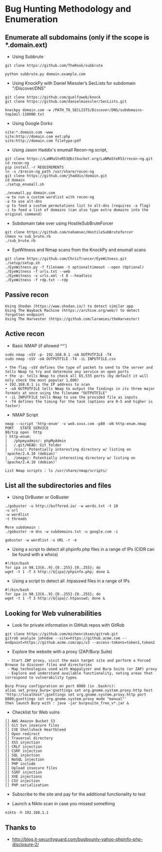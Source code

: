 # Bug Hunting Methodology and Enumeration

## Enumerate all subdomains (only if the scope is *.domain.ext)

* Using Subbrute
```
git clone https://github.com/TheRook/subbrute

python subbrute.py domain.example.com
```

* Using KnockPy with Daniel Miessler’s SecLists for subdomain "/Discover/DNS"
```
git clone https://github.com/guelfoweb/knock
git clone https://github.com/danielmiessler/SecLists.git

knockpy domain.com -w /PATH_TO_SECLISTS/Discover/DNS/subdomains-top1mil-110000.txt
```

* Using Google Dorks
```
site:*.domain.com -www
site:http://domain.com ext:php
site:http://domain.com filetype:pdf
```

* Using Jason Haddix's enumall Recon-ng script, 
```
git clone https://LaNMaSteR53@bitbucket.org/LaNMaSteR53/recon-ng.git
cd recon-ng
pip install -r REQUIREMENTS
ln -s /$recon-ng_path /usr/share/recon-ng
git clone https://github.com/jhaddix/domain.git
cd domain
./setup_enumall.sh

./enumall.py domain.com
-w to run a custom wordlist with recon-ng
-a to use alt-dns
-p to feed a custom permutations list to alt-dns (requires -a flag)
-i to feed a list of domains (can also type extra domains into the original command)
```

* Subdomain take over using HostileSubBruteForcer 
```
git clone https://github.com/nahamsec/HostileSubBruteforcer
chmox +x sub_brute.rb
./sub_brute.rb
```

* EyeWitness and Nmap scans from the KnockPy and enumall scans
```
git clone https://github.com/ChrisTruncer/EyeWitness.git
./setup/setup.sh
./EyeWitness.py -f filename -t optionaltimeout --open (Optional)
./EyeWitness -f urls.txt --web
./EyeWitness -x urls.xml -t 8 --headless
./EyeWitness -f rdp.txt --rdp
```

## Passive recon
```
Using Shodan (https://www.shodan.io/) to detect similar app
Using The Wayback Machine (https://archive.org/web/) to detect forgotten endpoint
Using The Harvester (https://github.com/laramies/theHarvester) 
```


## Active recon
* Basic NMAP (if allowed ^^')
```
sudo nmap -sSV -p- 192.168.0.1 -oA OUTPUTFILE -T4 
sudo nmap -sSV -oA OUTPUTFILE -T4 -iL INPUTFILE.csv

• the flag -sSV defines the type of packet to send to the server and tells Nmap to try and determine any service on open ports
• the -p- tells Nmap to check all 65,535 ports (by default it will only check the most popular 1,000)
• 192.168.0.1 is the IP address to scan
• -oA OUTPUTFILE tells Nmap to output the findings in its three major formats at once using the filename "OUTPUTFILE"
• -iL INPUTFILE tells Nmap to use the provided file as inputs
• -T4 defines the timing for the task (options are 0-5 and higher is faster)
```

* NMAP Script
```
nmap --script 'http-enum' -v web.xxxx.com -p80 -oN http-enum.nmap
PORT   STATE SERVICE
80/tcp open  http
| http-enum: 
|   /phpmyadmin/: phpMyAdmin
|   /.git/HEAD: Git folder
|   /css/: Potentially interesting directory w/ listing on 'apache/2.4.10 (debian)'
|_  /image/: Potentially interesting directory w/ listing on 'apache/2.4.10 (debian)'

List Nmap scripts : ls /usr/share/nmap/scripts/
```

## List all the subdirectories and files 
* Using DirBuster or GoBuster
```
./gobuster -u http://buffered.io/ -w words.txt -t 10
-u url
-w wordlist
-t threads

More subdomain :
./gobuster -m dns -w subdomains.txt -u google.com -i

gobuster -w wordlist -u URL -r -e
```


* Using a script to detect all phpinfo.php files in a range of IPs (CIDR can be found with a whois)
```
#!/bin/bash
for ipa in 98.13{6..9}.{0..255}.{0..255}; do
wget -t 1 -T 3 http://${ipa}/phpinfo.php; done &
```

* Using a script to detect all .htpasswd files in a range of IPs
```
#!/bin/bash
for ipa in 98.13{6..9}.{0..255}.{0..255}; do
wget -t 1 -T 3 http://${ipa}/.htpasswd; done &
```

## Looking for Web vulnerabilities

* Look for private information in GitHub repos with GitRob
```
git clone https://github.com/michenriksen/gitrob.git
gitrob analyze johndoe --site=https://github.acme.com --endpoint=https://github.acme.com/api/v3 --access-tokens=token1,token2
```

* Explore the website with a proxy (ZAP/Burp Suite)
```
 - Start ZAP proxy, visit the main target site and perform a Forced Browse to discover files and directories
 - Map technologies used with Wappalyzer and Burp Suite (or ZAP) proxy
 - Explore and understand available functionality, noting areas that correspond to vulnerability types

Burp Proxy configuration on port 8080 (in .bashrc):
alias set_proxy_burp='gsettings set org.gnome.system.proxy.http host "http://localhost";gsettings set org.gnome.system.proxy.http port 8080;gsettings set org.gnome.system.proxy mode "manual"'
then launch Burp with : java -jar burpsuite_free_v*.jar &
```

* Checklist for Web vulns
```
[] AWS Amazon Bucket S3  
[] Git Svn insecure files   
[] CVE Shellshock Heartbleed  
[] Open redirect            
[] Traversal directory    
[] XSS injection
[] CRLF injection  
[] CSRF injection          
[] SQL injection            
[] NoSQL injection                 
[] PHP include      
[] Upload insecure files     
[] SSRF injection         
[] XXE injections
[] CSV injection 
[] PHP serialization   
```

* Subscribe to the site and pay for the additional functionality to test

* Launch a Nikto scan in case you missed something
```
nikto -h 192.168.1.1
```

## Thanks to
* http://blog.it-securityguard.com/bugbounty-yahoo-phpinfo-php-disclosure-2/
